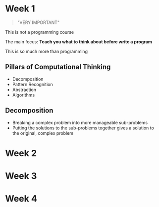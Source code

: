 
# Week 1

> "VERY IMPORTANT"

This is not a programming course

The main focus: **Teach you what to think about before write a program**

This is so much more than programming

## Pillars of Computational Thinking

- Decomposition
- Pattern Recognition
- Abstraction
- Algorithms
## Decomposition
- Breaking a complex problem into more manageable sub-problems
- Putting the solutions to the sub-problems together gives a solution to the original, complex problem

# Week 2

# Week 3

# Week 4